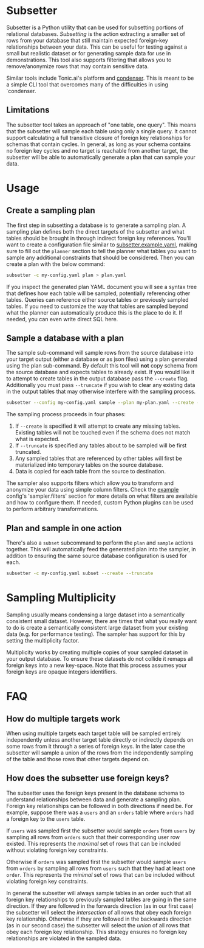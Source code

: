 # Subsetter

Subsetter is a Python utility that can be used for subsetting portions of
relational databases. _Subsetting_ is the action extracting a smaller set of rows
from your database that still maintain expected foreign-key relationships
between your data. This can be useful for testing against a small but
realistic dataset or for generating sample data for use in demonstrations.
This tool also supports filtering that allows you to remove/anonymize rows that
may contain sensitive data.

Similar tools include Tonic.ai's platform and [condenser](https://github.com/TonicAI/condenser).
This is meant to be a simple CLI tool that overcomes many of the difficulties in
using `condenser.

## Limitations

The subsetter tool takes an approach of "one table, one query". This means that
the subsetter will sample each table using only a single query. It cannot
support calculating a full transitive closure of foreign key relationships for
schemas that contain cycles. In general, as long as your schema contains no
foreign key cycles and no target is reachable from another target, the subsetter
will be able to automatically generate a plan that can sample your data.

# Usage

## Create a sampling plan

The first step in subsetting a database is to generate a sampling plan. A
sampling plan defines both the direct targets of the subsetter and what tables
should be brought in through indirect foreign key references.  You'll want to
create a configuration file similar to
[subsetter.example.yaml](subsetter.example.yaml), making sure to fill out the
`planner` section to tell the planner what tables you want to sample any
additional constraints that should be considered. Then you can create a plan
with the below command:

```sh
subsetter -c my-config.yaml plan > plan.yaml
```

If you inspect the generated plan YAML document you will see a syntax tree
that defines how each table will be sampled, potentially referencing other
tables. Queries can reference either source tables or previously sampled tables.
If you need to customize the way that tables are sampled beyond what the planner
can automatically produce this is the place to do it. If needed, you can even
write direct SQL here.

## Sample a database with a plan

The sample sub-command will sample rows from the source database into your
target output (either a database or as json files) using a plan generated
using the plan sub-command. By default this tool will **not** copy schema
from the source database and expects tables to already exist. If you would like
it to attempt to create tables in the output database pass the `--create` flag.
Additionally you must pass `--truncate` if you wish to clear any existing data
in the output tables that may otherwise interfere with the sampling process.

```sh
subsetter --config my-config.yaml sample --plan my-plan.yaml --create --truncate
```

The sampling process proceeds in four phases:

1. If `--create` is specified it will attempt to create any missing tables. Existing tables will not be touched even if the schema does not match what is expected.
2. If `--truncate` is specified any tables about to be sampled will be first truncated.
3. Any sampled tables that are referenced by other tables will first be
materialized into temporary tables on the source database.
4. Data is copied for each table from the source to destination.

The sampler also supports filters which allow you to transform and anonymize your
data using simple column filters. Check the [example](subsetter.example.yaml) config's
'sampler.filters' section for more details on what filters are available and how to
configure them. If needed, custom Python plugins can be used to perform
arbitrary transformations.

## Plan and sample in one action

There's also a `subset` subcommand to perform the `plan` and `sample` actions
together. This will automatically feed the generated plan into the sampler,
in addition to ensuring the same source database configuration is used for
each.

```sh
subsetter -c my-config.yaml subset --create --truncate
```

# Sampling Multiplicity

Sampling usually means condensing a large dataset into a semantically consistent
small dataset. However, there are times that what you really want to do is
create a semantically consistent large dataset from your existing data (e.g. for
performance testing). The sampler has support for this by setting the multiplicity factor.

Multiplicity works by creating multiple copies of your sampled dataset in your
output database. To ensure these datasets do not collide it remaps all foreign
keys into a new key-space. Note that this process assumes your foreign keys are
opaque integers identifiers.

# FAQ

## How do multiple targets work

When using multiple targets each target table will be sampled entirely
independently unless another target table directly or indirectly depends on some
rows from it through a series of foreign keys. In the later case the subsetter
will sample a union of the rows from the independently sampling of the table and
those rows that other targets depend on.

## How does the subsetter use foreign keys?

The subsetter uses the foreign keys present in the database schema to understand
relationships between data and generate a sampling plan. Foreign key
relationships can be followed in both directions if need be. For example,
suppose there was a `users` and an `orders` table where `orders` had a foreign key
to the `users` table.

If `users` was sampled first the subsetter would sample `orders` from `users` by
sampling all rows from `orders` such that their corresponding user row existed.
This represents the _maximal_ set of rows that can be included without violating
foreign key constraints.

Otherwise if `orders` was sampled first the subsetter would sample `users` from
`orders` by sampling all rows from `users` such that they had at least one
`order`. This represents the _minimal_ set of rows that can be included without
violating foreign key constraints.

In general the subsetter will always sample tables in an order such that all
foreign key relationships to previously sampled tables are going in the same
direction. If they are followed in the forwards direction (as in our first case)
the subsetter will select the _intersection_ of all rows that obey each foreign
key relationship. Otherwise if they are followed in the backwards direction (as
in our second case) the subsetter will select the _union_ of all rows that obey
each foreign key relationship. This strategy ensures no foreign key
relationships are violated in the sampled data.
